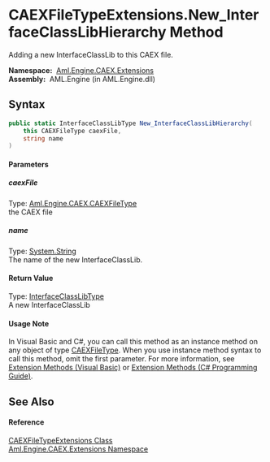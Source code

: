 CAEXFileTypeExtensions.New_InterfaceClassLibHierarchy Method
============================================================
Adding a new InterfaceClassLib to this CAEX file.

  **Namespace:**  [Aml.Engine.CAEX.Extensions][1]  
  **Assembly:**  AML.Engine (in AML.Engine.dll)

Syntax
------

```csharp
public static InterfaceClassLibType New_InterfaceClassLibHierarchy(
	this CAEXFileType caexFile,
	string name
)
```

#### Parameters

##### *caexFile*
Type: [Aml.Engine.CAEX.CAEXFileType][2]  
 the CAEX file

##### *name*
Type: [System.String][3]  
The name of the new InterfaceClassLib.

#### Return Value
Type: [InterfaceClassLibType][4]  
A new InterfaceClassLib
#### Usage Note
In Visual Basic and C#, you can call this method as an instance method on any object of type [CAEXFileType][2]. When you use instance method syntax to call this method, omit the first parameter. For more information, see [Extension Methods (Visual Basic)][5] or [Extension Methods (C# Programming Guide)][6].

See Also
--------

#### Reference
[CAEXFileTypeExtensions Class][7]  
[Aml.Engine.CAEX.Extensions Namespace][1]  

[1]: ../README.md
[2]: ../../Aml.Engine.CAEX/CAEXFileType/README.md
[3]: https://docs.microsoft.com/dotnet/api/system.string
[4]: ../../Aml.Engine.CAEX/InterfaceClassLibType/README.md
[5]: https://docs.microsoft.com/dotnet/visual-basic/programming-guide/language-features/procedures/extension-methods
[6]: https://docs.microsoft.com/dotnet/csharp/programming-guide/classes-and-structs/extension-methods
[7]: README.md
[8]: https://www.automationml.org
[9]: ../../icons/logoShade.png